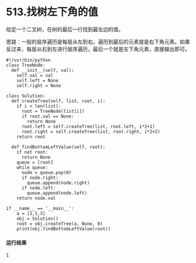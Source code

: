 # 513.找树左下角的值
给定一个二叉树，在树的最后一行找到最左边的值。

思路：一般的层序遍历是每层从左到右，遍历到最后的元素就是右下角元素。如果反过来，每层从右到左进行层序遍历，最后一个就是左下角元素，直接输出即可。

    #!/usr/bin/python
    class TreeNode:
      def __init__(self, val):
        self.val = val
        self.left = None
        self.right = None

    class Solution:
      def createTree(self, list, root, i):
        if i < len(list):
          root = TreeNode(list[i])
          if root.val == None:
            return None
          root.left = self.createTree(list, root.left, i*2+1)
          root.right = self.createTree(list, root.right, i*2+2)
        return root

      def findBottomLeftValue(self, root):
        if not root:
          return None
        queue = [root]
        while queue:
          node = queue.pop(0)
          if node.right:
            queue.append(node.right)
          if node.left:
            queue.append(node.left)
        return node.val

    if __name__ == '__main__':
        a = [2,1,3]
        obj = Solution()
        root = obj.createTree(a, None, 0)
        print(obj.findBottomLeftValue(root))

#### 运行结果
    1
